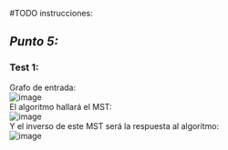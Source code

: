#TODO instrucciones:


## *Punto 5:* <br />
### Test 1: <br />
Grafo de entrada: <br />
![image](https://user-images.githubusercontent.com/47229643/153114757-a6b2ccc9-5099-432d-ad7a-b33c53c045c2.png)
<br />
El algoritmo hallará el MST: <br />
![image](https://user-images.githubusercontent.com/47229643/153114943-1f423c38-f780-4d39-9cff-555994886cb3.png)
<br />
Y el inverso de este MST será la respuesta al algoritmo:  <br />
![image](https://user-images.githubusercontent.com/47229643/153115517-9c5bf16e-0d50-4816-a797-163b397c538a.png)


